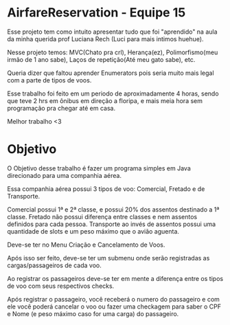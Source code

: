 # AirfareReservation - Equipe 15
Esse projeto tem como intuito apresentar tudo que foi "aprendido" na aula da minha querida prof Luciana Rech (Luci para mais intimos huehue).

Nesse projeto temos: MVC(Chato pra crl), Herança(ez), Polimorfismo(meu irmão de 1 ano sabe), Laços de repetição(Até meu gato sabe), etc.

Queria dizer que faltou aprender Enumerators pois seria muito mais legal com a parte de tipos de voos.

Esse trabalho foi feito em um periodo de aproximadamente 4 horas, sendo que teve 2 hrs em ônibus em direção a floripa, e mais meia hora sem programação pra chegar até em casa.

Melhor trabalho <3

# Objetivo
O Objetivo desse trabalho é fazer um programa simples em Java direcionado para uma companhia aérea.

Essa companhia aérea possui 3 tipos de voo: Comercial, Fretado e de Transporte.

Comercial possui 1ª e 2ª classe, e possui 20% dos assentos destinado a 1ª classe.
Fretado não possui diferença entre classes e nem assentos definidos para cada pessoa.
Transporte ao invés de assentos possui uma quantidade de slots e um peso máximo que o avião aguenta.

Deve-se ter no Menu Criação e Cancelamento de Voos.

Após isso ser feito, deve-se ter um submenu onde serão registradas as cargas/passageiros de cada voo.

Ao registrar os passageiros deve-se ter em mente a diferença entre os tipos de voo com seus respectivos checks.

Após registrar o passageiro, você receberá o numero do passageiro e com ele você poderá cancelar o voo ou fazer uma checkagem para saber o CPF e Nome (e peso máximo caso for uma carga) do passageiro.
